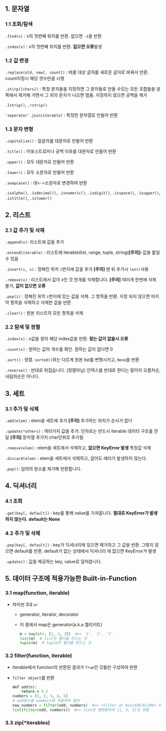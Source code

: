 ## 1. 문자열
### 1.1 조회/탐색

`.find(x)` : x의 첫번째 위치를 반환. 없으면 `-1`을 반환

`.index(x)` : x의 첫번째 위치를 반환. **없으면 오류**발생

### 1.2 값 변경

`.replace(old, new[, count])` : 바꿀 대상 글자를 새로운 글자로 바꿔서 반환. count지정시 해당 갯수만큼 시행

`.stirp([chars])` : 특정 문자들을 지정하면 그 문자들로 만들 수있는 모든 조합들을 양쪽에서 제거해 가면서 그 외의 문자가 나오면 멈춤.
                    지정하지 않으면 공백을 제거
                    
`.lstrip()`, `.rstrip()`
                    
`'seperator'.join(iterable)` : 특정한 문자열로 만들어 반환

### 1.3 문자 변형

`.capitalize()` : 앞글자를 대문자로 만들어 반환

`.title()` : 어포스트로피나 공백 이후를 대문자로 만들어 반환

`.upper()` : 모두 대문자로 만들어 반환

`.lower()` : 모두 소문자로 만들어 반환

`.swapcase()` : 대<->소문자로 변경하여 반환

`.isalpha()`, `.isdecimal()`, `.isnumeric()`, `.isdigit()`, `.isspace()`, `.isupper()`, `.istitle()`, `.islower()`

## 2. 리스트
### 2.1 값 추가 및 삭제

`.append(x)`: 리스트에 값을 추가

`.extend(iterable)` : 리스트에 iterable(list, range, tuple, string(**[주의]**) 값을 붙일 수 있음

`.insert(i, x)` : 정해진 위치 `i`번지에 값을 추가 **[주의]** 맨 뒤 추가시 `len()`사용

`.remove(x)` : 리스트에서 값이 x인 것 한개를 삭제합니다. **[주의]** 여러개 한번에 삭제 불가, **값이 없으면 오류**

`.pop(i)` : 정해진 위치 `i`번지에 있는 값을 삭제. 그 항목을 반환. 지정 되지 않으면 마지막 항목을 삭제하고 삭제한 값을 반환

`.clear()` : 원본 리스트의 모든 항목을 삭제

### 2.2 탐색 및 정렬

`.index(x)` : x값을 찾아 해당 index값을 반환. **찾는 값이 없을시 오류**

`.count(x)` : 원하는 값의 개수를 확인. 원하는 값이 없다면 0

`.sort()` : 정렬. `sorted()`와는 다르게 원본 list를 변형시키고, `None`을 반환

`.reverse()` : 반대로 뒤집습니다. (정렬아님) 인덱스를 반대로 한다는 말이지 오름차순, 내림차순은 아니다.

## 3. 세트
### 3.1 추가 및 삭제

`.add(elem)` : elem을 세트에 추가 **[주의]** 추가하는 위치가 순서가 없다

`.update(*others)` : 여러가지 값을 추가. 인자로는 반드시 iterable 데이터 구조를 전달 **[주의]** 문자열 추가지 char단위로 추가됨

`.remove(elem)` : elem을 세트에서 삭제하고, **없으면 KeyError 발생** 특정값 삭제

`.discard(elem)` : elem을 세트에서 삭제하고, 없어도 에러가 발생하지 않는다.

`.pop()`: 임의의 원소를 제거해 반환합니다.

## 4. 딕셔너리
### 4.1 조회

`.get(key[, default])` : key를 통해 value를 가져옵니다. **절대로 KeyError가 발생하지 않는다.** **default는 None**

### 4.2 추가 및 삭제

`.pop(key[, default])` : key가 딕셔너리에 있으면 제거하고 그 값을 반환. 그렇지 않으면 default를 반환. default가 없는 상태에서 딕셔너리
                         에 없으면 KeyError가 발생
                         
`.update()` : 값을 제공하는 key, value로 덮어씁니다.

## 5. 데이터 구조에 적용가능한 Built-in-Function

### 3.1 map(function, iterable)

- 파이썬 3대 `or`

  - generator, iterator, decorator

  - 이 중에서 map은 generator(a.k.a 젤리키트)

    ```python
    m = map(str, [1, 2, 3])  #=> '1', '2', '3'
    list(m)  # list맛 젤리를 만드는 것
    tuple(m)  # tuple맛 젤리를 만드는 것
    ```

    

### 3.2 filter(function, iterable)

- iterable에서 function의 반환된 결과가 `True`인 것들만 구성하여 반환

- `filter object`를 반환

  ```python
  def odd(n):
      return n % 2
  numbers = [1, 2, 3, 4, 5]
  # odd함수를 numbers에 적용하여 필터
  new_numbers = filter(odd, numbers)  #=> <filter at 0x1c4d67bc280> 반환
  list(filter(odd, numbers))  #=> list로 형변환하여 [1, 3, 5]로 변환
  ```

  

### 3.3 zip(*iterables)